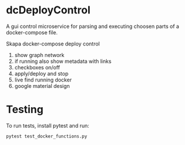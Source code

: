 # dcDeployControl

A gui control microservice for parsing and executing choosen parts of a docker-compose file.

Skapa docker-compose deploy control

1. show graph network
2. if running also show metadata with links
3. checkboxes on/off
4. apply/deploy and stop
5. live find running docker
6. google material design

# Testing

To run tests, install pytest and run:

```
pytest test_docker_functions.py
```
